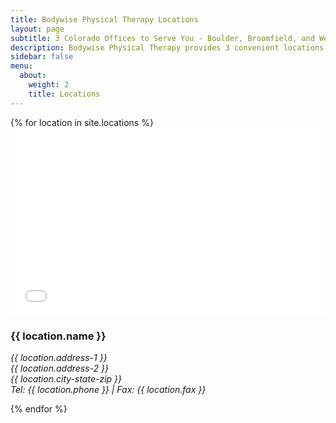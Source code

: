 ```yaml
---
title: Bodywise Physical Therapy Locations
layout: page
subtitle: 3 Colorado Offices to Serve You - Boulder, Broomfield, and Westminster
description: Bodywise Physical Therapy provides 3 convenient locations in Colorado. Visit us today in Boulder, Broomfield, or Westminster.
sidebar: false
menu:
  about:
    weight: 2
    title: Locations
---
```


<div id="locations">
  {% for location in site.locations %}
  <div class="location-info">
    <iframe src="{{ location.google-maps-embed }}" width="100%" height="300" frameborder="0" style="border:0" allowfullscreen></iframe>
    <h3 class="location-name">{{ location.name }}</h3>
    <address>
      <p>{{ location.address-1 }}<br>
      {{ location.address-2 }}<br>
      {{ location.city-state-zip }}<br>
      Tel: {{ location.phone }} | Fax: {{ location.fax }}</p>
    </address>
  </div>
  {% endfor %}
</div>
